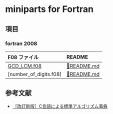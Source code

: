 # miniparts for Fortran #

## 項目 ##

### fortran 2008 ###

|F08 ファイル|README|
|:-|:-|
|[GCD_LCM.f08](GCD_LCM.f08)|[&#x1F517;README.md](README/GCD_LCM.md)|
|[number_of_digits.f08]|[&#x1F517;README.md](README/number_of_digits.md)|

## 参考文献 ##

* [［改訂新版］C言語による標準アルゴリズム事典](https://gihyo.jp/book/2018/978-4-7741-9690-9)